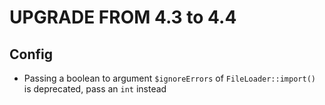 UPGRADE FROM 4.3 to 4.4
=======================

Config
------

 * Passing a boolean to argument `$ignoreErrors` of `FileLoader::import()` is deprecated, pass an `int` instead

